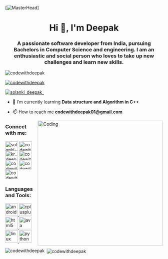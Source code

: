 [![MasterHead](https://scontent.fixr3-1.fna.fbcdn.net/v/t1.0-9/126166521_1264039467285944_3682417302070864005_o.jpg?_nc_cat=107&ccb=2&_nc_sid=8bfeb9&_nc_ohc=MiZugQKwiuAAX_5YOSS&_nc_ht=scontent.fixr3-1.fna&oh=e0491e6e35a951d830d9d84e0e3c0a11&oe=5FE0212D)]

<h1 align="center">Hi 👋, I'm Deepak</h1>
<h3 align="center">A passionate software developer from India, pursuing Bachelors in Computer Science and engineering. I am an enthusiastic and social person who loves to take up new challenges and learn new skills.</h3>

<p align="left"> <img src="https://komarev.com/ghpvc/?username=codewithdeepak&label=Profile%20views&color=0e75b6&style=flat" alt="codewithdeepak" /> </p>

<p align="left"> <a href="https://github.com/ryo-ma/github-profile-trophy"><img src="https://github-profile-trophy.vercel.app/?username=codewithdeepak" alt="codewithdeepak" /></a> </p>

                                                 
<p align="left"> <a href="https://twitter.com/solanki_deepak_" target="blank"><img src="https://img.shields.io/twitter/follow/solanki_deepak_?logo=twitter&style=for-the-badge" alt="solanki_deepak_" /></a> </p>

- 🌱 I’m currently learning **Data structure and Algorithm in C++**

- 📫 How to reach me **codewithdeepak01@gmail.com**
<img align="right" alt="Coding" width="400" src="https://cdn.dribbble.com/users/2646423/screenshots/5507196/computer.gif">
<h3 align="left">Connect with me:</h3>
<p align="left">
<a href="https://twitter.com/solanki_deepak_" target="blank"><img align="center" src="https://cdn.jsdelivr.net/npm/simple-icons@3.0.1/icons/twitter.svg" alt="solanki_deepak_" height="30" width="40" /></a>
<a href="https://linkedin.com/in/codewithdeepak01" target="blank"><img align="center" src="https://cdn.jsdelivr.net/npm/simple-icons@3.0.1/icons/linkedin.svg" alt="codewithdeepak01" height="30" width="40" /></a>
<a href="https://instagram.com/kr_deepaksolanki" target="blank"><img align="center" src="https://cdn.jsdelivr.net/npm/simple-icons@3.0.1/icons/instagram.svg" alt="kr_deepaksolanki" height="30" width="40" /></a>
<a href="https://www.youtube.com/c/codewithdeepak" target="blank"><img align="center" src="https://cdn.jsdelivr.net/npm/simple-icons@3.0.1/icons/youtube.svg" alt="codewithdeepak" height="30" width="40" /></a>
<a href="https://www.codechef.com/users/codewithdeepak01" target="blank"><img align="center" src="https://cdn.jsdelivr.net/npm/simple-icons@3.1.0/icons/codechef.svg" alt="codewithdeepak01" height="30" width="40" /></a>
<a href="https://codeforces.com/profile/codewithdeepak01" target="blank"><img align="center" src="https://cdn.jsdelivr.net/npm/simple-icons@3.0.1/icons/codeforces.svg" alt="codewithdeepak01" height="30" width="40" /></a>
<a href="https://auth.geeksforgeeks.org/user/codewithdeepak01" target="blank"><img align="center" src="https://cdn.jsdelivr.net/npm/simple-icons@3.0.1/icons/geeksforgeeks.svg" alt="codewithdeepak01" height="30" width="40" /></a>
</p>

<h3 align="left">Languages and Tools:</h3>
<p align="left"> <a href="https://developer.android.com" target="_blank"> <img src="https://devicons.github.io/devicon/devicon.git/icons/android/android-original-wordmark.svg" alt="android" width="40" height="40"/> </a> <a href="https://www.w3schools.com/cpp/" target="_blank"> <img src="https://devicons.github.io/devicon/devicon.git/icons/cplusplus/cplusplus-original.svg" alt="cplusplus" width="40" height="40"/> </a> <a href="https://www.w3.org/html/" target="_blank"> <img src="https://devicons.github.io/devicon/devicon.git/icons/html5/html5-original-wordmark.svg" alt="html5" width="40" height="40"/> </a> <a href="https://www.java.com" target="_blank"> <img src="https://devicons.github.io/devicon/devicon.git/icons/java/java-original-wordmark.svg" alt="java" width="40" height="40"/> </a> <a href="https://www.linux.org/" target="_blank"> <img src="https://devicons.github.io/devicon/devicon.git/icons/linux/linux-original.svg" alt="linux" width="40" height="40"/> </a> <a href="https://www.python.org" target="_blank"> <img src="https://devicons.github.io/devicon/devicon.git/icons/python/python-original.svg" alt="python" width="40" height="40"/> </a> </p>

<p><img align="left" src="https://github-readme-stats.vercel.app/api/top-langs?username=codewithdeepak&show_icons=true&locale=en&layout=compact" alt="codewithdeepak" /></p>

<p>&nbsp;<img align="center" src="https://github-readme-stats.vercel.app/api?username=codewithdeepak&show_icons=true&locale=en" alt="codewithdeepak" /></p>
